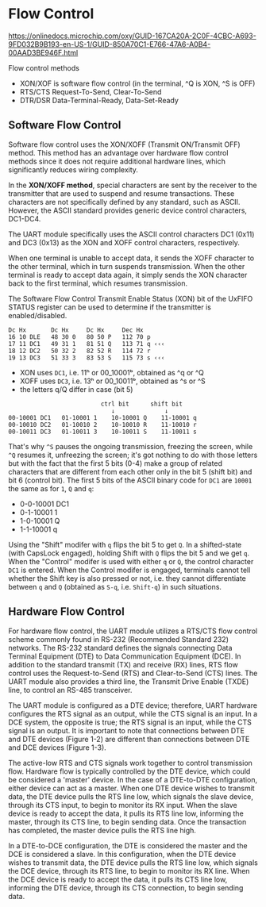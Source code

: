 # Flow Control

https://onlinedocs.microchip.com/oxy/GUID-167CA20A-2C0F-4CBC-A693-9FD032B9B193-en-US-1/GUID-850A70C1-E766-47A6-A0B4-00AAD3BE946F.html

Flow control methods
- XON/XOF is software flow control (in the terminal, ^Q is XON, ^S is OFF)
- RTS/CTS Request-To-Send, Clear-To-Send
- DTR/DSR Data-Terminal-Ready, Data-Set-Ready


## Software Flow Control

Software flow control uses the XON/XOFF (Transmit ON/Transmit OFF) method. This method has an advantage over hardware flow control methods since it does not require additional hardware lines, which significantly reduces wiring complexity.

In the **XON/XOFF method**, special characters are sent by the receiver to the transmitter that are used to suspend and resume transactions. These characters are not specifically defined by any standard, such as ASCII. However, the ASCII standard provides generic device control characters, DC1-DC4. 

The UART module specifically uses the ASCII control characters DC1 (0x11) and DC3 (0x13) as the XON and XOFF control characters, respectively. 

When one terminal is unable to accept data, it sends the XOFF character to the other terminal, which in turn suspends transmission. When the other terminal is ready to accept data again, it simply sends the XON character back to the first terminal, which resumes transmission. 

The Software Flow Control Transmit Enable Status (XON) bit of the UxFIFO STATUS register can be used to determine if the transmitter is enabled/disabled.

```
Dc Hx       Dc Hx     Dc Hx     Dec Hx
16 10 DLE   48 30 0   80 50 P   112 70 p
17 11 DC1   49 31 1   81 51 Q   113 71 q ‹‹‹
18 12 DC2   50 32 2   82 52 R   114 72 r
19 13 DC3   51 33 3   83 53 S   115 73 s ‹‹‹
```

- XON  uses `DC1`, i.e. 11ʰ or 00_10001ᵇ, obtained as ^q or ^Q
- XOFF uses `DC3`, i.e. 13ʰ or 00_10011ᵇ, obtained as ^s or ^S
- the letters q/Q differ in case (bit 5) 


```
                          ctrl bit      shift bit
                             ↓              ↓
00-10001 DC1   01-10001 1    10-10001 Q    11-10001 q
00-10010 DC2   01-10010 2    10-10010 R    11-10010 r
00-10011 DC3   01-10011 3    10-10011 S    11-10011 s
```

That's why `^S` pauses the ongoing transmission, freezing the screen, while `^Q` resumes it, unfreezing the screen; it's got nothing to do with those letters but with the fact that the first 5 bits (0-4) make a group of related characters that are different from each other only in the bit 5 (shift bit) and bit 6 (control bit). The first 5 bits of the ASCII binary code for `DC1` are `10001` the same as for `1`, `Q` and `q`:
- 0-0-10001 DC1
- 0-1-10001 1
- 1-0-10001 Q
- 1-1-10001 q

Using the "Shift" modifer with `q` flips the bit 5 to get `Q`. In a shifted-state (with CapsLock engaged), holding Shift with `Q` flips the bit 5 and we get `q`. When the "Control" modifer is used with either `q` or `Q`, the control character `DC1` is entered. When the Control modifer is engaged, terminals cannot tell whether the Shift key is also pressed or not, i.e. they cannot differentiate between `q` and `Q` (obtained as `S-q`, i.e. `Shift-q`) in such situations.

## Hardware Flow Control

For hardware flow control, the UART module utilizes a RTS/CTS flow control scheme commonly found in RS-232 (Recommended Standard 232) networks. The RS-232 standard defines the signals connecting Data Terminal Equipment (DTE) to Data Communication Equipment (DCE). In addition to the standard transmit (TX) and receive (RX) lines, RTS flow control uses the Request-to-Send (RTS) and Clear-to-Send (CTS) lines. The UART module also provides a third line, the Transmit Drive Enable (TXDE) line, to control an RS-485 transceiver.

The UART module is configured as a DTE device; therefore, UART hardware configures the RTS signal as an output, while the CTS signal is an input. In a DCE system, the opposite is true; the RTS signal is an input, while the CTS signal is an output. It is important to note that connections between DTE and DTE devices (Figure 1-2) are different than connections between DTE and DCE devices (Figure 1-3).

The active-low RTS and CTS signals work together to control transmission flow. Hardware flow is typically controlled by the DTE device, which could be considered a 'master' device. In the case of a DTE-to-DTE configuration, either device can act as a master. When one DTE device wishes to transmit data, the DTE device pulls the RTS line low, which signals the slave device, through its CTS input, to begin to monitor its RX input. When the slave device is ready to accept the data, it pulls its RTS line low, informing the master, through its CTS line, to begin sending data. Once the transaction has completed, the master device pulls the RTS line high.

In a DTE-to-DCE configuration, the DTE is considered the master and the DCE is considered a slave. In this configuration, when the DTE device wishes to transmit data, the DTE device pulls the RTS line low, which signals the DCE device, through its RTS line, to begin to monitor its RX line. When the DCE device is ready to accept the data, it pulls its CTS line low, informing the DTE device, through its CTS connection, to begin sending data.

